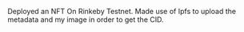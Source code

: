 Deployed an NFT On Rinkeby Testnet.
Made use of Ipfs to upload the metadata and my image in order to get the CID.